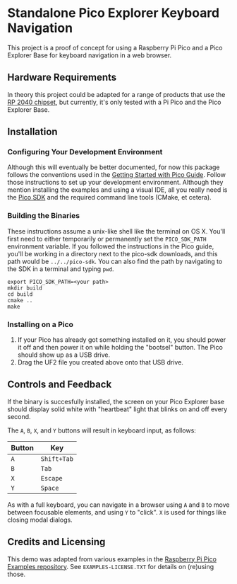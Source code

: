 # Standalone Pico Explorer Keyboard Navigation

This project is a proof of concept for using a Raspberry Pi Pico and a Pico Explorer Base for keyboard navigation in a web browser.

## Hardware Requirements

In theory this project could be adapted for a range of products that use the
[RP 2040 chipset](https://www.raspberrypi.com/documentation/microcontrollers/rp2040.html), but currently, it's only
tested with a Pi Pico and the Pico Explorer Base.

## Installation

### Configuring Your Development Environment

Although this will eventually be better documented, for now this package follows the conventions used in the
[Getting Started with Pico Guide](https://datasheets.raspberrypi.com/pico/getting-started-with-pico.pdf).  Follow those
instructions to set up your development environment.  Although they mention installing the examples and using a visual
IDE, all you really need is the [Pico SDK](https://github.com/raspberrypi/pico-sdk) and the required command line tools
(CMake, et cetera).

### Building the Binaries

These instructions assume a unix-like shell like the terminal on OS X.  You'll first need to either temporarily or
permanently set the `PICO_SDK_PATH` environment variable. If you followed the instructions in the Pico guide, you'll be
working in a directory next to the pico-sdk downloads, and this path would be `../../pico-sdk`.  You can also find the
path by navigating to the SDK in a terminal and typing `pwd`.


```
export PICO_SDK_PATH=<your path>
mkdir build
cd build
cmake ..
make
```

### Installing on a Pico

1. If your Pico has already got something installed on it, you should power it off and then power it on while holding
   the "bootsel" button.  The Pico should show up as a USB drive.
2. Drag the UF2 file you created above onto that USB drive.

## Controls and Feedback

If the binary is succesfully installed, the screen on your Pico Explorer base should display solid white with "heartbeat" light that blinks on and off every second.

The `A`, `B`, `X`, and `Y` buttons will result in keyboard input, as follows:

| Button | Key         |
| ------ | ----------- |
| `A`    | `Shift+Tab` |
| `B`    | `Tab`       |
| `X`    | `Escape`    |
| `Y`    | `Space`     |

As with a full keyboard, you can navigate in a browser using `A` and `B` to move between focusable elements, and using `Y` to "click".  `X` is used for things like closing modal dialogs.

## Credits and Licensing

This demo was adapted from various examples in the
[Raspberry Pi Pico Examples repository](https://github.com/raspberrypi/pico-examples).  See `EXAMPLES-LICENSE.TXT` for
details on (re)using those.
